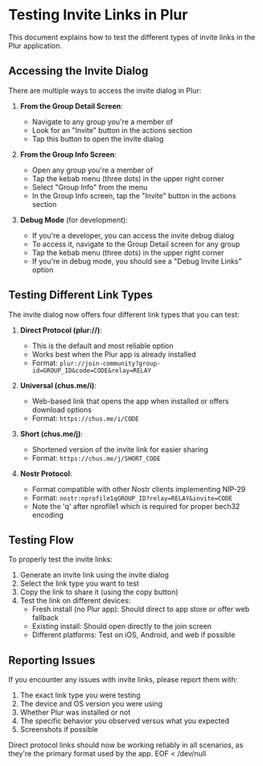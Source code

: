 # Testing Invite Links in Plur

This document explains how to test the different types of invite links in the Plur application.

## Accessing the Invite Dialog

There are multiple ways to access the invite dialog in Plur:

1. **From the Group Detail Screen**:
   - Navigate to any group you're a member of
   - Look for an "Invite" button in the actions section
   - Tap this button to open the invite dialog

2. **From the Group Info Screen**:
   - Open any group you're a member of
   - Tap the kebab menu (three dots) in the upper right corner
   - Select "Group Info" from the menu
   - In the Group Info screen, tap the "Invite" button in the actions section

3. **Debug Mode** (for development):
   - If you're a developer, you can access the invite debug dialog
   - To access it, navigate to the Group Detail screen for any group
   - Tap the kebab menu (three dots) in the upper right corner
   - If you're in debug mode, you should see a "Debug Invite Links" option

## Testing Different Link Types

The invite dialog now offers four different link types that you can test:

1. **Direct Protocol (plur://)**: 
   - This is the default and most reliable option
   - Works best when the Plur app is already installed
   - Format: `plur://join-community?group-id=GROUP_ID&code=CODE&relay=RELAY`

2. **Universal (chus.me/i)**: 
   - Web-based link that opens the app when installed or offers download options
   - Format: `https://chus.me/i/CODE`

3. **Short (chus.me/j)**: 
   - Shortened version of the invite link for easier sharing
   - Format: `https://chus.me/j/SHORT_CODE`

4. **Nostr Protocol**:
   - Format compatible with other Nostr clients implementing NIP-29
   - Format: `nostr:nprofile1qGROUP_ID?relay=RELAY&invite=CODE`
   - Note the 'q' after nprofile1 which is required for proper bech32 encoding

## Testing Flow

To properly test the invite links:

1. Generate an invite link using the invite dialog
2. Select the link type you want to test
3. Copy the link to share it (using the copy button)
4. Test the link on different devices:
   - Fresh install (no Plur app): Should direct to app store or offer web fallback
   - Existing install: Should open directly to the join screen
   - Different platforms: Test on iOS, Android, and web if possible

## Reporting Issues

If you encounter any issues with invite links, please report them with:

1. The exact link type you were testing
2. The device and OS version you were using
3. Whether Plur was installed or not
4. The specific behavior you observed versus what you expected
5. Screenshots if possible

Direct protocol links should now be working reliably in all scenarios, as they're the primary format used by the app.
EOF < /dev/null